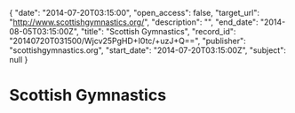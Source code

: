 {
  "date": "2014-07-20T03:15:00", 
  "open_access": false, 
  "target_url": "http://www.scottishgymnastics.org/", 
  "description": "", 
  "end_date": "2014-08-05T03:15:00Z", 
  "title": "Scottish Gymnastics", 
  "record_id": "20140720T031500/Wjcv25PgHD+I0tc/+uzJ+Q==", 
  "publisher": "scottishgymnastics.org", 
  "start_date": "2014-07-20T03:15:00Z", 
  "subject": null
}

# Scottish Gymnastics

